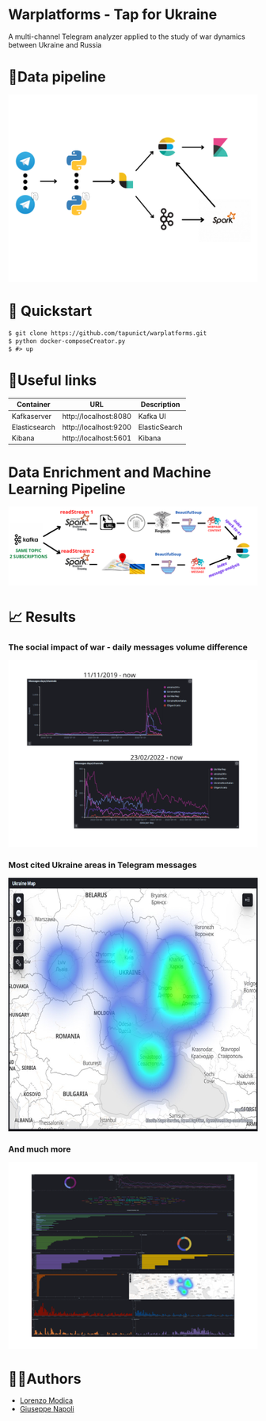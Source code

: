 # Warplatforms - Tap for Ukraine 

<p>A multi-channel Telegram analyzer applied to the study of war dynamics between Ukraine and Russia</p>

# 🧠Data pipeline
<p align="center">
  <img src="./docs/schema.png"/>
</p>

# 🚀 Quickstart
```shell
$ git clone https://github.com/tapunict/warplatforms.git
$ python docker-composeCreator.py
$ #> up
```

# 🔗Useful links
| Container     | URL                                             | Description                             |
| ------------- | ----------------------------------------------- | ----------------------------------------|
| Kafkaserver   | http://localhost:8080                           | Kafka UI                                |
| Elasticsearch | http://localhost:9200                           | ElasticSearch                           |
| Kibana        | http://localhost:5601                           | Kibana                                  |

# Data Enrichment and Machine Learning Pipeline
<p align="center">
  <img src="./docs/Spark Streaming pipeline2.png"/>
</p>

# 📈 Results
### The social impact of war - daily messages volume difference
<p align="center">
  <img src="./docs/daily_messages_difference.png"/>
</p>

### Most cited Ukraine areas in Telegram messages
<p align="center">
  <img width="682" height="512" src="./docs/mappa.jpg"/>
</p>

### And much more
<p align="center">
  <img src="./docs/dashboard.png"/>
</p>


# 👨‍💻Authors
* [Lorenzo Modica](https://github.com/loremod)
* [Giuseppe Napoli](https://github.com/Kederf-8) 
